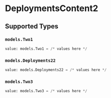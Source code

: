 # DeploymentsContent2


## Supported Types

### `models.Two1`

```python
value: models.Two1 = /* values here */
```

### `models.Deployments22`

```python
value: models.Deployments22 = /* values here */
```

### `models.Two3`

```python
value: models.Two3 = /* values here */
```

